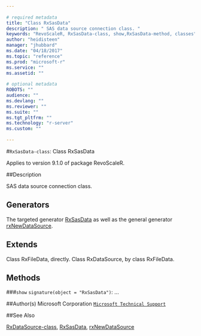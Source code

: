 ```yaml
--- 
 
# required metadata 
title: "Class RxSasData" 
description: " SAS data source connection class. " 
keywords: "RevoScaleR, RxSasData-class, show,RxSasData-method, classes" 
author: "heidisteen" 
manager: "jhubbard" 
ms.date: "04/18/2017" 
ms.topic: "reference" 
ms.prod: "microsoft-r" 
ms.service: "" 
ms.assetid: "" 
 
# optional metadata 
ROBOTS: "" 
audience: "" 
ms.devlang: "" 
ms.reviewer: "" 
ms.suite: "" 
ms.tgt_pltfrm: "" 
ms.technology: "r-server" 
ms.custom: "" 
 
--- 
```

 
 
 
 
 #`RxSasData-class`: Class RxSasData

 Applies to version 9.1.0 of package RevoScaleR.
 
 ##Description
 
SAS data source connection class.
 
 
 ## Generators 

 
The targeted generator [RxSasData](RxSasData.md) as well as the general generator
[rxNewDataSource](rxNew.md).
 
 ## Extends 

 
Class RxFileData, directly.
Class RxDataSource, by class RxFileData.
 
 ## Methods 

 


###`show`
`signature(object = "RxSasData")`: ...



 
 ##Author(s)
 Microsoft Corporation [`Microsoft Technical Support`](https://go.microsoft.com/fwlink/?LinkID=698556&clcid=0x409)
 
 
 ##See Also
 
[RxDataSource-class](../../r-reference/revoscaler/rxdatasource-class.md),
[RxSasData](RxSasData.md),
[rxNewDataSource](rxNew.md)
   
 
